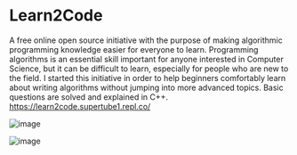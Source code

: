 # Learn2Code
A free online open source initiative with the purpose of making algorithmic programming knowledge easier for everyone to learn. Programming algorithms is an essential skill important for anyone interested in Computer Science, but it can be difficult to learn, especially for people who are new to the field. I started this initiative in order to help beginners comfortably learn about writing algorithms without jumping into more advanced topics. Basic questions are solved and explained in C++.
https://learn2code.supertube1.repl.co/

![image](https://github.com/RadonUmar/Learn2Code/assets/85165167/55b78777-081e-409a-9a44-efe6c849572d)

![image](https://github.com/RadonUmar/Learn2Code/assets/85165167/5420960a-a04d-4037-9c15-21f179caee51)
